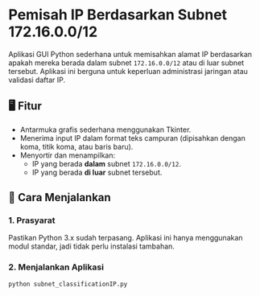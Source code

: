 # Pemisah IP Berdasarkan Subnet 172.16.0.0/12

Aplikasi GUI Python sederhana untuk memisahkan alamat IP berdasarkan apakah mereka berada dalam subnet `172.16.0.0/12` atau di luar subnet tersebut. Aplikasi ini berguna untuk keperluan administrasi jaringan atau validasi daftar IP.

## 🖥️ Fitur

- Antarmuka grafis sederhana menggunakan Tkinter.
- Menerima input IP dalam format teks campuran (dipisahkan dengan koma, titik koma, atau baris baru).
- Menyortir dan menampilkan:
  - IP yang berada **dalam** subnet `172.16.0.0/12`.
  - IP yang berada **di luar** subnet tersebut.

## 🚀 Cara Menjalankan

### 1. Prasyarat

Pastikan Python 3.x sudah terpasang. Aplikasi ini hanya menggunakan modul standar, jadi tidak perlu instalasi tambahan.

### 2. Menjalankan Aplikasi

```bash
python subnet_classificationIP.py
